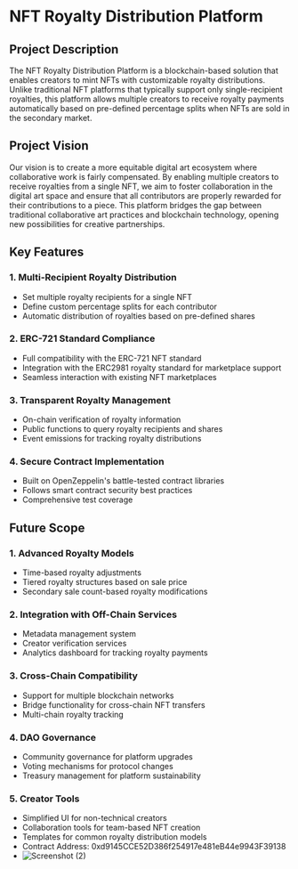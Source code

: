 # NFT Royalty Distribution Platform

## Project Description
The NFT Royalty Distribution Platform is a blockchain-based solution that enables creators to mint NFTs with customizable royalty distributions. Unlike traditional NFT platforms that typically support only single-recipient royalties, this platform allows multiple creators to receive royalty payments automatically based on pre-defined percentage splits when NFTs are sold in the secondary market.

## Project Vision
Our vision is to create a more equitable digital art ecosystem where collaborative work is fairly compensated. By enabling multiple creators to receive royalties from a single NFT, we aim to foster collaboration in the digital art space and ensure that all contributors are properly rewarded for their contributions to a piece. This platform bridges the gap between traditional collaborative art practices and blockchain technology, opening new possibilities for creative partnerships.

## Key Features

### 1. Multi-Recipient Royalty Distribution
- Set multiple royalty recipients for a single NFT
- Define custom percentage splits for each contributor
- Automatic distribution of royalties based on pre-defined shares

### 2. ERC-721 Standard Compliance
- Full compatibility with the ERC-721 NFT standard
- Integration with the ERC2981 royalty standard for marketplace support
- Seamless interaction with existing NFT marketplaces

### 3. Transparent Royalty Management
- On-chain verification of royalty information
- Public functions to query royalty recipients and shares
- Event emissions for tracking royalty distributions

### 4. Secure Contract Implementation
- Built on OpenZeppelin's battle-tested contract libraries
- Follows smart contract security best practices
- Comprehensive test coverage

## Future Scope

### 1. Advanced Royalty Models
- Time-based royalty adjustments
- Tiered royalty structures based on sale price
- Secondary sale count-based royalty modifications

### 2. Integration with Off-Chain Services
- Metadata management system
- Creator verification services
- Analytics dashboard for tracking royalty payments

### 3. Cross-Chain Compatibility
- Support for multiple blockchain networks
- Bridge functionality for cross-chain NFT transfers
- Multi-chain royalty tracking

### 4. DAO Governance
- Community governance for platform upgrades
- Voting mechanisms for protocol changes
- Treasury management for platform sustainability

### 5. Creator Tools
- Simplified UI for non-technical creators
- Collaboration tools for team-based NFT creation
- Templates for common royalty distribution models
- Contract Address: 0xd9145CCE52D386f254917e481eB44e9943F39138
- ![Screenshot (2)](https://github.com/user-attachments/assets/6ad06b7d-4e8b-4bc3-bd1c-ba5c1d7c0c30)
